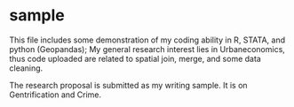 # sample 
This file includes some demonstration of my coding ability in R, STATA, and python (Geopandas);
My general research interest lies in Urbaneconomics, thus code uploaded are related to spatial join, merge, and some data cleaning.

The research proposal is submitted as my writing sample. It is on Gentrification and Crime. 
